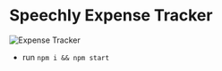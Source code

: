 # Speechly Expense Tracker

![Expense Tracker](https://i.ibb.co/VJjj3Kp/Screenshot-2020-12-18-205600.png)


- run ```npm i && npm start```
